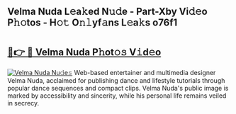 ## Velma Nuda L𝚎a𝚔ed N𝚞𝚍e - Part-Xby Vi𝚍𝚎o P𝚑𝚘tos - H𝚘𝚝 O𝚗𝚕yf𝚊ns L𝚎a𝚔s o76f1

# <h2><a href="http://kf9a4x.oniu.top/?m=Velma+Nuda">🔗👉 🔴 Velma Nuda P𝚑ot𝚘𝚜 V𝚒d𝚎o</a></h2>

[![Velma Nuda Nu𝚍e𝚜](https://i.imgur.com/0qMVB7G.gif)](http://kf9a4x.oniu.top/?m=Velma+Nuda)
Web-based entertainer and multimedia designer Velma Nuda, acclaimed for publishing dance and lifestyle tutorials through popular dance sequences and compact clips. Velma Nuda's public image is marked by accessibility and sincerity, while his personal life remains veiled in secrecy.  

